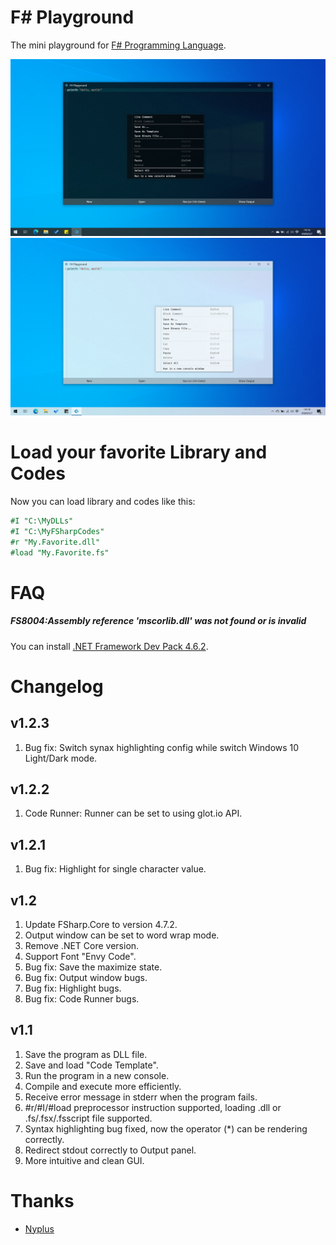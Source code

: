 # F# Playground
The mini playground for [F# Programming Language](fsharp.org).    

![DarkMode](Screenshots/DarkMode.png)
![LightMode](Screenshots/LightMode.png)

# Load your favorite Library and Codes
Now you can load library and codes like this:
```fsharp
#I "C:\MyDLLs"
#I "C:\MyFSharpCodes"
#r "My.Favorite.dll"
#load "My.Favorite.fs"
```

# FAQ
##### FS8004:Assembly reference 'mscorlib.dll' was not found or is invalid
You can install 
[.NET Framework Dev Pack 4.6.2](https://dotnet.microsoft.com/download/dotnet-framework/thank-you/net462-developer-pack-offline-installer).

# Changelog

## v1.2.3
1. Bug fix: Switch synax highlighting config while switch Windows 10 Light/Dark mode.

## v1.2.2
1. Code Runner: Runner can be set to using glot.io API.

## v1.2.1
1. Bug fix: Highlight for single character value.

## v1.2
1. Update FSharp.Core to version 4.7.2.
1. Output window can be set to word wrap mode.
1. Remove .NET Core version.
1. Support Font "Envy Code".
1. Bug fix: Save the maximize state.
1. Bug fix: Output window bugs.
1. Bug fix: Highlight bugs.
1. Bug fix: Code Runner bugs.


## v1.1
1. Save the program as DLL file.
1. Save and load "Code Template".
1. Run the program in a new console.
1. Compile and execute more efficiently.
1. Receive error message in stderr when the program fails.
1. \#r/#I/#load preprocessor instruction supported, loading .dll or .fs/.fsx/.fsscript file supported.
1. Syntax highlighting bug fixed, now the operator (*) can be rendering correctly.
1. Redirect stdout correctly to Output panel.
1. More intuitive and clean GUI.

# Thanks
* [Nyplus](https://github.com/hrukalive)
